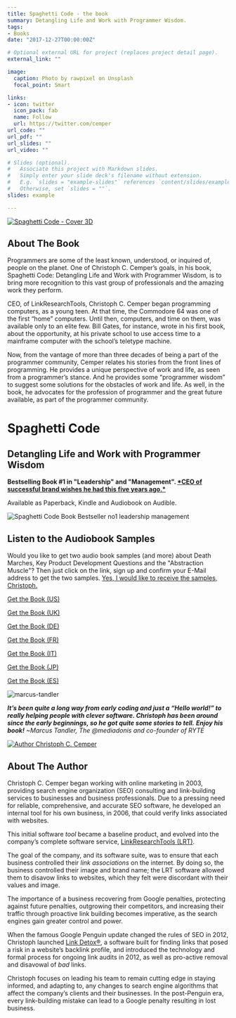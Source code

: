 ```yaml
---
title: Spaghetti Code - the book
summary: Detangling Life and Work with Programmer Wisdom.
tags:
- Books
date: "2017-12-27T00:00:00Z"

# Optional external URL for project (replaces project detail page).
external_link: ""

image:
  caption: Photo by rawpixel on Unsplash
  focal_point: Smart

links:
- icon: twitter
  icon_pack: fab
  name: Follow
  url: https://twitter.com/cemper
url_code: ""
url_pdf: ""
url_slides: ""
url_video: ""

# Slides (optional).
#   Associate this project with Markdown slides.
#   Simply enter your slide deck's filename without extension.
#   E.g. `slides = "example-slides"` references `content/slides/example-slides.md`.
#   Otherwise, set `slides = ""`.
slides: example

---
```




[![Spaghetti Code - Cover 3D](Spaghetti-Code-Cover-3D.png)](http://www.spaghetticodebook.com/buy)

## About The Book

Programmers are some of the least known, understood, or inquired of, people on the planet. One of Christoph C. Cemper’s goals, in his book, Spaghetti Code: Detangling Life and Work with Programmer Wisdom, is to bring more recognition to this vast group of professionals and the amazing work they perform.

CEO, of LinkResearchTools, Christoph C. Cemper began programming computers, as a young teen. At that time, the Commodore 64 was one of the first “home” computers. Until then, computers, and time on them, was available only to an elite few. Bill Gates, for instance, wrote in his first book, about the opportunity, at his private school to use access time to a mainframe computer with the school’s teletype machine.

Now, from the vantage of more than three decades of being a part of the programmer community, Cemper relates his stories from the front lines of programming. He provides a unique perspective of work and life, as seen from a programmer’s stance. And he provides some “programmer wisdom” to suggest some solutions for the obstacles of work and life. As well, in the book, he advocates for the profession of programmer and the great future available, as part of the programmer community.

# Spaghetti Code

## Detangling Life and Work with Programmer Wisdom

**Bestselling Book #1 in "Leadership" and "Management".
[\*CEO of successful brand wishes he had this five years ago.\*](https://www.amazon.com/gp/review/RKIGORNH4VXBK/ref=as_li_ss_tl?ref_=glimp_1rv_cl&linkCode=ll2&tag=christophcemp-20&linkId=a4dc01eec4091bb3a774c823b4f762e3)**

Available as Paperback, Kindle and Audiobook on Audible.

![Spaghetti Code Book Bestseller no1 leadership management](Spaghetti-Code-Bestseller-no-1-leadership-management-300x212.png)

## Listen to the Audiobook Samples

Would you like to get two audio book samples (and more) about
Death Marches, Key Product Development Questions and the "Abstraction Muscle"?
Then just click on the link, sign up and confirm your E-Mail address to get the two samples.
[Yes, I would like to receive the samples, Christoph.](https://www.christophcemper.com/books/spaghetti-code/#)

[Get the Book (US) ](http://www.spaghetticodebook.com/buy)

[Get the Book (UK) ](http://www.spaghetticodebook.com/buyuk)

[Get the Book (DE) ](http://www.spaghetticodebook.com/buyde)

[Get the Book (FR) ](http://www.spaghetticodebook.com/buyfr)

[Get the Book (IT) ](http://www.spaghetticodebook.com/buyit)

[Get the Book (JP) ](http://www.spaghetticodebook.com/buyjp)

[Get the Book (ES) ](http://www.spaghetticodebook.com/buyes)

![marcus-tandler](marcus-tandler-circle.jpg)

***It’s been quite a long way from early coding and just a “Hello world!” to really helping people with clever software. Christoph has been around since the early beginnings, so he got quite some stories to tell.**
**Enjoy his book!**
~Marcus Tandler, The @mediadonis and co-founder of RYTE*



[![Author Christoph C. Cemper](Christoph-Cemper-Remove-Mic-Round.png)](http://www.spaghetticodebook.com/buy)

## About The Author

Christoph C. Cemper began working with online marketing in 2003, providing search engine organization (SEO) consulting and link-building services to businesses and business professionals. Due to a pressing need for reliable, comprehensive, and accurate SEO software, he developed an internal tool for his own business, in 2006, that could verify links associated with websites.

This initial software *tool* became a baseline product, and evolved into the company’s complete software service, [LinkResearchTools (LRT)](http://www.linkresearchtools.com/).

The goal of the company, and its software suite, was to ensure that each business controlled their *link associations* on the internet. By doing so, the business controlled their image and brand name; the LRT software allowed them to disavow links to websites, which they felt were discordant with their values and image.

The importance of a business recovering from Google penalties, protecting against future penalties, outgrowing their competitors, and increasing their traffic through proactive link building becomes imperative, as the search engines gain greater control and power.

When the famous Google Penguin update changed the rules of SEO in 2012, Christoph launched [Link Detox®](http://www.linkdetox.com/), a software built for finding links that posed a risk in a website’s backlink profile, and introduced the technology and formal process for ongoing link audits in 2012, as well as pro-active removal and disavowal of *bad* links.

Christoph focuses on leading his team to remain cutting edge in staying informed, and adapting to, any changes to search engine algorithms that affect the company’s clients and their businesses. In the post-Penguin era, every link-building mistake can lead to a Google penalty resulting in lost business.
